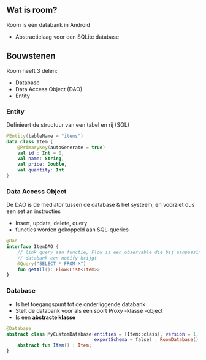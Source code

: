 ## Wat is room?
Room is een databank in Android
- Abstractielaag voor een SQLite database
## Bouwstenen
Room heeft 3 delen:
- Database
- Data Access Object (DAO)
- Entity
### Entity
Definieert de structuur van een tabel en rij (SQL)
```kotlin
@Entity(tableName = "items")
data class Item {
	@PrimaryKey(autoGenerate = true)
	val id : Int = 0,
	val name: String,
	val price: Double,
	val quantity: Int
}
```
### Data Access Object
De DAO is de mediator tussen de database & het systeem, en voorziet dus een set an instructies
- Insert, update, delete, query
- functies worden gekoppeld aan SQL-queries

```kotlin
@Dao
interface ItemDAO {
	// link query aan functie, Flow is een observable die bij aanpassingen in de 
	// databank een notify krijgt
	@Query("SELECT * FROM X")
	fun getAll(): Flow<List<Item>>
}
```
### Database
- Is het toegangspunt tot de onderliggende databank
- Stelt de databank voor als een soort Proxy -klasse -object
- Is een **abstracte klasse**

```kotlin
@Database
abstract class MyCustomDatabase(entities = [Item::class], version = 1, 
								exportSchema = false) : RoomDatabase() {
	abstract fun Item() : Item;
}
```
